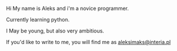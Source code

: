 Hi
My name is Aleks and i'm  a novice programmer.

Currently learning python.

I May be young, but also very ambitious.

If you'd like to write to me, you will find me as aleksimaks@interia.pl
